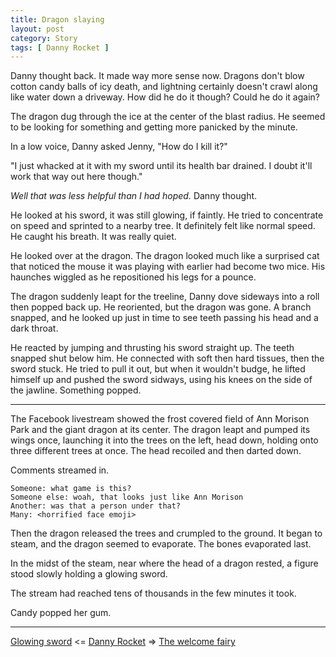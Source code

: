 ```yaml
---
title: Dragon slaying
layout: post
category: Story
tags: [ Danny Rocket ]
---
```

Danny thought back. It made way more sense now. Dragons don't blow cotton candy balls of icy death, and lightning certainly doesn't crawl along like water down a driveway. How did he do it though? Could he do it again?

The dragon dug through the ice at the center of the blast radius. He seemed to be looking for something and getting more panicked by the minute.

<!-- more -->

In a low voice, Danny asked Jenny, "How do I kill it?"

"I just whacked at it with my sword until its health bar drained. I doubt it'll work that way out here though."

_Well that was less helpful than I had hoped._ Danny thought.

He looked at his sword, it was still glowing, if faintly. He tried to concentrate on speed and sprinted to a nearby tree. It definitely felt like normal speed. He caught his breath. It was really quiet.

He looked over at the dragon. The dragon looked much like a surprised cat that noticed the mouse it was playing with earlier had become two mice. His haunches wiggled as he repositioned his legs for a pounce.

The dragon suddenly leapt for the treeline, Danny dove sideways into a roll then popped back up. He reoriented, but the dragon was gone. A branch snapped, and he looked up just in time to see teeth passing his head and a dark throat.

He reacted by jumping and thrusting his sword straight up. The teeth snapped shut below him. He connected with soft then hard tissues, then the sword stuck. He tried to pull it out, but when it wouldn't budge, he lifted himself up and pushed the sword sidways, using his knees on the side of the jawline. Something popped.

* * *

The Facebook livestream showed the frost covered field of Ann Morison Park and the giant dragon at its center. The dragon leapt and pumped its wings once, launching it into the trees on the left, head down, holding onto three different trees at once. The head recoiled and then darted down.

Comments streamed in.

    Someone: what game is this?
    Someone else: woah, that looks just like Ann Morison
    Another: was that a person under that?
    Many: <horrified face emoji>
    

Then the dragon released the trees and crumpled to the ground. It began to steam, and the dragon seemed to evaporate. The bones evaporated last.

In the midst of the steam, near where the head of a dragon rested, a figure stood slowly holding a glowing sword.

The stream had reached tens of thousands in the few minutes it took.

Candy popped her gum.

---

 [Glowing sword](/story/2017/04/27/glowing-sword)  <= [Danny Rocket](/danny-rocket) =>  [The welcome fairy](/story/2017/05/10/the-welcome-fairy)
